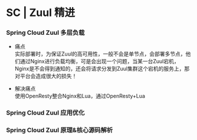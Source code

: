 # SC | Zuul 精进 #
### Spring Cloud Zuul 多层负载 ###
- 痛点 <br/>
实际部署时，为保证Zuul的高可用性，一般不会是单节点，会部署多节点，他们通过Nginx进行负载均衡，可是会出现一个问题，当某一台Zuul宕机，Nginx是不会得到通知的，还会将请求分发到Zuul集群这个宕机的服务上，那对平台会造成很大的损失！

- 解决痛点 <br/>
使用OpenResty整合Nginx和Lua，通过OpenResty+Lua

### Spring Cloud Zuul 应用优化 ###

### Spring Cloud Zuul 原理&核心源码解析 ###

